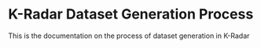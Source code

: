 # K-Radar Dataset Generation Process

This is the documentation on the process of dataset generation in K-Radar

# 
